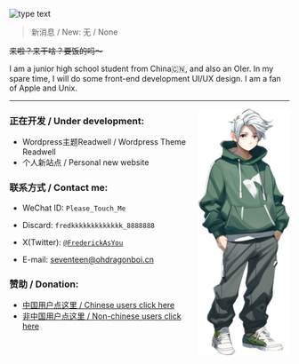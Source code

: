 ![type text](https://readme-typing-svg.demolab.com?font=Montserrat&pause=1000&random=false&width=340&lines=Just+in+time!;Have+a+good+time~;Please_Touch_Me)

> 新消息 / New:
> 无 / None

~~来啦？来干啥？要饭的吗～~~

I am a junior high school student from China🇨🇳, and also an OIer. In my spare time, I will do some front-end development UI/UX design. I am a fan of Apple and Unix.

---

<div align="right">
  <img align="right" src="https://github.com/FredericationStudio/.github/blob/main/imgs/ohdragonboi.png" width="165px" alt="ohdragonboi" title="ohdragonboi" />
</div>

### 正在开发 / Under development:

 - Wordpress主题Readwell / Wordpress Theme Readwell
 - 个人新站点 / Personal new website

### 联系方式 / Contact me:

 - WeChat ID: `Please_Touch_Me`

 - Discard: `fredkkkkkkkkkkkkk_8888888`

 - X(Twitter): [`@FrederickAsYou`](https://twitter.com/FrederickAsYou)

 - E-mail: [seventeen@ohdragonboi.cn](mailto:seventeen@ohdragonboi.cn)

### 赞助 / Donation:

 - [中国用户点这里 / Chinese users click here](https://afdian.net/a/se7entin)
 - [非中国用户点这里 / Non-chinese users click here](https://polar.sh/FrederickAsYou)
